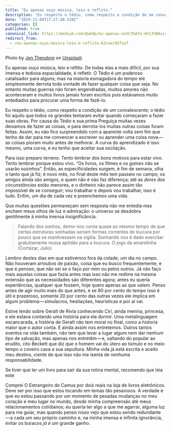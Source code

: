 ```yaml
---
title: "Eu apenas ouço música, leio e reflito."
description: "Eu respeito o tédio, como respeito a condição de um convalescente; o tédio foi aquilo que todos os grandes tentaram evitar quando…"
date: "2019-11-04T17:27:20.510Z"
categories: []
published: true
canonical_link: https://medium.com/@wbdp/eu-apenas-ou%C3%A7o-m%C3%BAsica-leio-e-reflito-62ceec95f1ef
redirect_from:
  - /eu-apenas-ouço-música-leio-e-reflito-62ceec95f1ef
---
```


Photo by [Jen Theodore](https://unsplash.com/@jentheodore?utm_source=medium&utm_medium=referral) on [Unsplash](https://unsplash.com?utm_source=medium&utm_medium=referral)

Eu apenas ouço música, leio e reflito. De todas elas a mais difícil, por sua imensa e tediosa espacialidade, é refletir. O Tédio é um poderoso catalisador para alguns; mas na maioria esmagadora do tempo ele simplesmente derrota toda vontade de fazer qualquer coisa que seja. No entanto muitas guerras não foram engendradas, muitos amores não aconteceram e muitos livros jamais foram escritos pois estávamos muito entediados para procurar uma forma de fazê-lo.

Eu respeito o tédio, como respeito a condição de um convalescente; o tédio foi aquilo que todos os grandes tentaram evitar quando começaram a fazer suas obras. Por causa do Tédio e sua prima Preguiça muitas vezes deixamos de fazer as coisas, e para derrota-los muitas outras coisas foram feitas. Assim, eu não fico surpreendido com a aparente volta sem fim que tenho de dar para me convencer a escrever ou aprender uma coisa nova — as coisas pioram muito antes de melhorar. A curva do aprendizado é isso mesmo, uma curva, e eu tenho que aceitar sua oscilação.

Para isso preparo terreno. Tento lembrar dos bons motivos para estar vivo. Tento lembrar porque estou vivo. “Os livros, os filmes e os _games_ não se usarão sozinhos”. Então, as especificidades surgem, é fim de semana, olha o tanto que já fiz; é novo mês, no final deste mês tem passeio no campo; os amigos ainda são amigos, e quem não é não faz diferença; até as _dores das circunstâncias_ estão menores, e o dinheiro não parece assim tão impossível de se conseguir; vou trabalhar e depois vou trabalhar, isso é tudo. Enfim, um dia de cada vez e preenchemos uma vida.

Que muitas questões permaneçam sem resposta não me entedia mas enchem meus olhos de luz e admiração: o universo se desdobra gentilmente à minha imensa insignificância.

> Falando dos sonhos, demo-nos conta quase ao mesmo tempo de que certas estruturas sonhadas seriam formas correntes de loucura por pouco que se mantivessem na vigília. Sonhando nos é dado exercitar gratuitamente nossa aptidão para a loucura. O jogo da amarelinha (Cortázar, Julio)

Lembro destes dias em que estivemos fora da cidade; um dia no campo. Não houveram arroubos de paixão, coisa que eu busco frequentemente, e que é penoso, que não sei se o faço por mim ou pelos outros. Já não faço mais aquelas coisas que fazia antes mas isso não me redime na mesma extensão que as necessidades são diferentes agora; antes eu queria experiências, qualquer que fossem, hoje quero apenas as que _valem_. Penso antes de agir muito mais do que antes, e se 80 por cento do tempo isso é útil e prazeroso, somente 20 por cento das outras vezes ele implica em algum problema — simulacros, hesitações, heurísticas e por aí vai.

Estive lendo sobre Geralt de Rívia conhecendo Ciri, ainda menina, princesa, e ele estava contando uma história para ela dormir. Uma metalinguagem escancarada, a história de Geralt não tem moral no final, como a historia maior que o autor conta. E ainda assim nos entretemos. Outros tantos eventos na vida também, não tem que levar a lugar algum nem dar nenhum tipo de salvação, mas apenas nos entretêm — e, saltando do popular ao erudito, cito Beckett que diz que o homem vai do útero ao túmulo e no meio tempo o coveiro cava a sua sepultura. Minha vida já está escrita e aceito meu destino, ciente de que isso não me isenta de nenhuma responsabilidade.

Se tiver que ler um livro para sair da sua rotina mental, recomendo que leia este

Comprei O Estrangeiro do Camus por dois reais na loja de livros eletrônicos. Deve ser por isso que estou tocando em temas tão pesarosos. A verdade é que eu estou passando por um momento de pesadas mudanças no meu coração e meu lugar no mundo, desde minha compreensão até meus relacionamentos cotidianos; eu queria ter algo a que me agarrar, alguma luz para me guiar, mas quando penso nisso vejo que estou sendo redundante — a cada um seu próprio caminho e, na minha imensa e infinita ignorância, evitar os buracos _já é_ um grande ganho.

